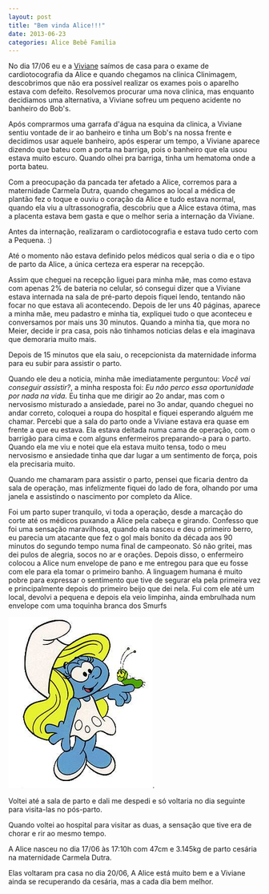 ```yaml
---
layout: post
title: "Bem vinda Alice!!!"
date: 2013-06-23
categories: Alice Bebê Familia
---
```



No dia 17/06 eu e a [Viviane](http://vivianenonato.deviantart.com/)
saímos de casa para o exame de cardiotocografia da Alice e quando
chegamos na clinica Clinimagem, descobrimos que não era possível
realizar os exames pois o aparelho estava com defeito. Resolvemos
procurar uma nova clinica, mas enquanto decidiamos uma alternativa, a
Viviane sofreu um pequeno acidente no banheiro do Bob's.

Após comprarmos uma garrafa d'água na esquina da clinica, a Viviane
sentiu vontade de ir ao banheiro e tinha um Bob's na nossa frente e
decidimos usar aquele banheiro, após esperar um tempo, a Viviane aparece
dizendo que bateu com a porta na barriga, pois o banheiro que ela usou
estava muito escuro. Quando olhei pra barriga, tinha um hematoma onde a
porta bateu.

Com a preocupação da pancada ter afetado a Alice, corremos para a
maternidade Carmela Dutra, quando chegamos ao local a médica de plantão
fez o toque e ouviu o coração da Alice e tudo estava normal, quando ela
viu a ultrassonografia, descobriu que a Alice estava ótima, mas a
placenta estava bem gasta e que o melhor seria a internação da Viviane.

Antes da internação, realizaram o cardiotocografia e estava tudo certo
com a Pequena. :)

Até o momento não estava definido pelos médicos qual seria o dia e o
tipo de parto da Alice, a única certeza era esperar na recepção.

Assim que cheguei na recepção liguei para minha mãe, mas como estava com
apenas 2% de bateria no celular, só consegui dizer que a Viviane estava
internada na sala de pré-parto depois fiquei lendo, tentando não focar
no que estava ali acontecendo. Depois de ler uns 40 páginas, aparece a
minha mãe, meu padastro e minha tia, expliquei tudo o que aconteceu e
conversamos por mais uns 30 minutos. Quando a minha tia, que mora no
Meier, decide ir pra casa, pois não tinhamos noticias delas e ela
imaginava que demoraria muito mais.

Depois de 15 minutos que ela saiu, o recepcionista da maternidade
informa para eu subir para assistir o parto.

Quando ele deu a noticia, minha mãe imediatamente perguntou: *Você vai
conseguir assistir?*, a minha resposta foi: *Eu não perco essa
oportunidade por nada na vida.* Eu tinha que me dirigir ao 2o andar, mas
com o nervosismo misturado a ansiedade, parei no 3o andar, quando
cheguei no andar correto, coloquei a roupa do hospital e fiquei
esperando alguém me chamar. Percebi que a sala do parto onde a Viviane
estava era quase em frente a que eu estava. Ela estava deitada numa cama
de operação, com o barrigão para cima e com alguns enfermeiros
preparando-a para o parto. Quando ela me viu e notei que ela estava
muito tensa, todo o meu nervosismo e ansiedade tinha que dar lugar a um
sentimento de força, pois ela precisaria muito.

Quando me chamaram para assistir o parto, pensei que ficaria dentro da
sala de operação, mas infelizmente fiquei do lado de fora, olhando por
uma janela e assistindo o nascimento por completo da Alice.

Foi um parto super tranquilo, vi toda a operação, desde a marcação do
corte até os médicos puxando a Alice pela cabeça e girando. Confesso que
foi uma sensação maravilhosa, quando ela nasceu e deu o primeiro berro,
eu parecia um atacante que fez o gol mais bonito da década aos 90
minutos do segundo tempo numa final de campeonato. Só não gritei, mas
dei pulos de alegria, socos no ar e orações. Depois disso, o enfermeiro
colocou a Alice num envelope de pano e me entregou para que eu fosse com
ele para ela tomar o primeiro banho. A linguagem humana é muito pobre
para expressar o sentimento que tive de segurar ela pela primeira vez e
principalmente depois do primeiro beijo que dei nela. Fui com ele até um
local, devolvi a pequena e depois ela veio limpinha, ainda embrulhada
num envelope com uma toquinha branca dos Smurfs

![Smurfs](/assets/images/The-Smurfs-Season-2-Episode-8--The-Three-Smurfketeers.jpg).

Voltei até a sala de parto e dali me despedi e só voltaria no dia
seguinte para visita-las no pós-parto.

Quando voltei ao hospital para visitar as duas, a sensação que tive era
de chorar e rir ao mesmo tempo.

A Alice nasceu no dia 17/06 às 17:10h com 47cm e 3.145kg de parto
cesária na maternidade Carmela Dutra.

Elas voltaram pra casa no dia 20/06, A Alice está muito bem e a Viviane
ainda se recuperando da cesária, mas a cada dia bem melhor.
